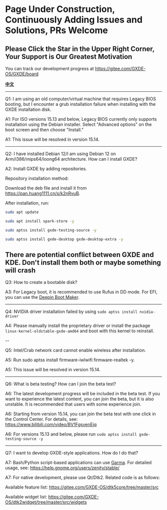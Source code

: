# Page Under Construction, Continuously Adding Issues and Solutions, PRs Welcome

## Please Click the Star in the Upper Right Corner, Your Support is Our Greatest Motivation

You can track our development progress at https://gitee.com/GXDE-OS/GXDE/board

**[中文](./FAQ.zh.md)**

---

Q1: I am using an old computer/virtual machine that requires Legacy BIOS booting, but I encounter a grub installation failure when installing with the GXDE installation disk.

A1: For ISO versions 15.13 and below, Legacy BIOS currently only supports installation using the Debian installer. Select "Advanced options" on the boot screen and then choose "Install."

A1: This issue will be resolved in version 15.14.

---

Q2: I have installed Debian 12/I am using Debian 12 on Arm/i386/mips64/loong64 architecture. How can I install GXDE?

A2: Install GXDE by adding repositories.

Repository installation method:

Download the deb file and install it from https://pan.huang1111.cn/s/k2nRvuB.

After installation, run:

```bash
sudo apt update

sudo apt install spark-store -y

sudo aptss install gxde-testing-source -y

sudo aptss install gxde-desktop gxde-desktop-extra -y

```
**There are potential conflict between GXDE and KDE. Don't install them both or maybe something will crash**
---


Q3: How to create a bootable disk?

A3: For Legacy boot, it is recommended to use Rufus in DD mode. For EFI, you can use the [Deepin Boot Maker](https://www.deepin.org/zh/original/deepin-boot-maker/).


---

Q4: NVIDIA driver installation failed by using `sudo aptss install nvidia-driver`

A4: Please manually install the proprietary driver or install the package `linux-kernel-oldstable-gxde-amd64` and boot with this kernel to reinstall.

--

Q5: Intel/Crab network card cannot enable wireless after installation.

A5: Run sudo aptss install firmware-iwlwifi firmware-realtek -y.

A5: This issue will be resolved in version 15.14.

---
 Q6: What is beta testing? How can I join the beta test?
 
 A6: The latest development progress will be included in the beta test. If you want to experience the latest content, you can join the beta, but it is also unstable. It is recommended that users with some experience join.
 
 A6: Starting from version 15.14, you can join the beta test with one click in the Control Center. For details, see: https://www.bilibili.com/video/BV1FgsvenEjq
 
 A6: For versions 15.13 and below, please run `sudo aptss install gxde-testing-source -y`

---

 Q7: I want to develop GXDE-style applications. How do I do that?
 
 A7: Bash/Python script-based applications can use [Garma](https://gitee.com/GXDE-OS/garma). For detailed usage, see: https://help.gnome.org/users/zenity/stable/
 
 A7: For native development, please use Qt/Dtk2. Related code is as follows:
 
 Available feature list: https://gitee.com/GXDE-OS/dtk5core/tree/master/src
 
 Available widget list: https://gitee.com/GXDE-OS/dtk2widget/tree/master/src/widgets

